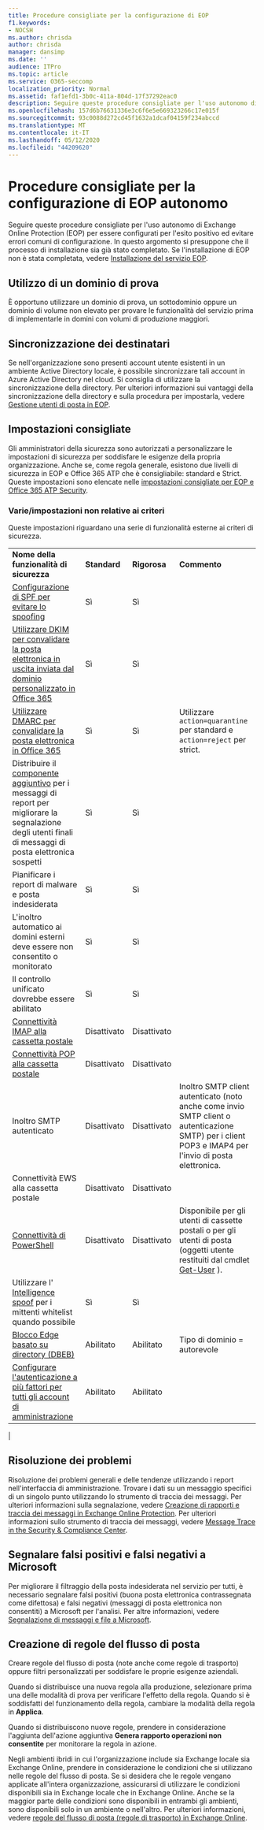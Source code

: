 ```yaml
---
title: Procedure consigliate per la configurazione di EOP
f1.keywords:
- NOCSH
ms.author: chrisda
author: chrisda
manager: dansimp
ms.date: ''
audience: ITPro
ms.topic: article
ms.service: O365-seccomp
localization_priority: Normal
ms.assetid: faf1efd1-3b0c-411a-804d-17f37292eac0
description: Seguire queste procedure consigliate per l'uso autonomo di Exchange Online Protection (EOP) per essere configurati per l'esito positivo ed evitare errori comuni di configurazione.
ms.openlocfilehash: 157d6b76631336e3c6f6e5e669323266c17e015f
ms.sourcegitcommit: 93c0088d272cd45f1632a1dcaf04159f234abccd
ms.translationtype: MT
ms.contentlocale: it-IT
ms.lasthandoff: 05/12/2020
ms.locfileid: "44209620"
---
```

# <a name="best-practices-for-configuring-standalone-eop"></a>Procedure consigliate per la configurazione di EOP autonomo

Seguire queste procedure consigliate per l'uso autonomo di Exchange Online Protection (EOP) per essere configurati per l'esito positivo ed evitare errori comuni di configurazione. In questo argomento si presuppone che il processo di installazione sia già stato completato. Se l'installazione di EOP non è stata completata, vedere [Installazione del servizio EOP](set-up-your-eop-service.md).

## <a name="use-a-test-domain"></a>Utilizzo di un dominio di prova

È opportuno utilizzare un dominio di prova, un sottodominio oppure un dominio di volume non elevato per provare le funzionalità del servizio prima di implementarle in domini con volumi di produzione maggiori.

## <a name="synchronize-recipients"></a>Sincronizzazione dei destinatari

Se nell'organizzazione sono presenti account utente esistenti in un ambiente Active Directory locale, è possibile sincronizzare tali account in Azure Active Directory nel cloud. Si consiglia di utilizzare la sincronizzazione della directory. Per ulteriori informazioni sui vantaggi della sincronizzazione della directory e sulla procedura per impostarla, vedere [Gestione utenti di posta in EOP](manage-mail-users-in-eop.md).

## <a name="recommended-settings"></a>Impostazioni consigliate

Gli amministratori della sicurezza sono autorizzati a personalizzare le impostazioni di sicurezza per soddisfare le esigenze della propria organizzazione. Anche se, come regola generale, esistono due livelli di sicurezza in EOP e Office 365 ATP che è consigliabile: standard e Strict. Queste impostazioni sono elencate nelle [impostazioni consigliate per EOP e Office 365 ATP Security](recommended-settings-for-eop-and-office365-atp.md).

### <a name="miscellaneousnon-policy-settings"></a>Varie/impostazioni non relative ai criteri

Queste impostazioni riguardano una serie di funzionalità esterne ai criteri di sicurezza.

|||||
|---|---|---|---|
|**Nome della funzionalità di sicurezza**|**Standard**|**Rigorosa**|**Commento**|
|[Configurazione di SPF per evitare lo spoofing](set-up-spf-in-office-365-to-help-prevent-spoofing.md)|Sì|Sì||
|[Utilizzare DKIM per convalidare la posta elettronica in uscita inviata dal dominio personalizzato in Office 365](use-dkim-to-validate-outbound-email.md)|Sì|Sì||
|[Utilizzare DMARC per convalidare la posta elettronica in Office 365](use-dmarc-to-validate-email.md)|Sì|Sì|Utilizzare `action=quarantine` per standard e `action=reject` per strict.|
|Distribuire il [componente aggiuntivo](enable-the-report-message-add-in.md) per i messaggi di report per migliorare la segnalazione degli utenti finali di messaggi di posta elettronica sospetti|Sì|Sì||
|Pianificare i report di malware e posta indesiderata|Sì|Sì||
|L'inoltro automatico ai domini esterni deve essere non consentito o monitorato|Sì|Sì||
|Il controllo unificato dovrebbe essere abilitato|Sì|Sì||
|[Connettività IMAP alla cassetta postale](https://docs.microsoft.com/Exchange/clients-and-mobile-in-exchange-online/pop3-and-imap4/enable-or-disable-pop3-or-imap4-access)|Disattivato|Disattivato||
|[Connettività POP alla cassetta postale](https://docs.microsoft.com/Exchange/clients-and-mobile-in-exchange-online/pop3-and-imap4/enable-or-disable-pop3-or-imap4-access)|Disattivato|Disattivato||
|Inoltro SMTP autenticato|Disattivato|Disattivato|Inoltro SMTP client autenticato (noto anche come invio SMTP client o autenticazione SMTP) per i client POP3 e IMAP4 per l'invio di posta elettronica.|
|Connettività EWS alla cassetta postale|Disattivato|Disattivato||
|[Connettività di PowerShell](https://docs.microsoft.com/powershell/exchange/exchange-online/disable-access-to-exchange-online-powershell)|Disattivato|Disattivato|Disponibile per gli utenti di cassette postali o per gli utenti di posta (oggetti utente restituiti dal cmdlet [Get-User](https://docs.microsoft.com/powershell/module/exchange/users-and-groups/get-user) ).|
|Utilizzare l' [Intelligence spoof](learn-about-spoof-intelligence.md) per i mittenti whitelist quando possibile|Sì|Sì||
|[Blocco Edge basato su directory (DBEB)](https://docs.microsoft.com/Exchange/mail-flow-best-practices/use-directory-based-edge-blocking)|Abilitato|Abilitato|Tipo di dominio = autorevole|
|[Configurare l'autenticazione a più fattori per tutti gli account di amministrazione](https://docs.microsoft.com/office365/admin/security-and-compliance/set-up-multi-factor-authentication)|Abilitato|Abilitato||
|

## <a name="troubleshooting"></a>Risoluzione dei problemi

Risoluzione dei problemi generali e delle tendenze utilizzando i report nell'interfaccia di amministrazione. Trovare i dati su un messaggio specifici di un singolo punto utilizzando lo strumento di traccia dei messaggi. Per ulteriori informazioni sulla segnalazione, vedere [Creazione di rapporti e traccia dei messaggi in Exchange Online Protection](reporting-and-message-trace-in-exchange-online-protection.md). Per ulteriori informazioni sullo strumento di traccia dei messaggi, vedere [Message Trace in the Security & Compliance Center](message-trace-scc.md).

## <a name="report-false-positives-and-false-negatives-to-microsoft"></a>Segnalare falsi positivi e falsi negativi a Microsoft

Per migliorare il filtraggio della posta indesiderata nel servizio per tutti, è necessario segnalare falsi positivi (buona posta elettronica contrassegnata come difettosa) e falsi negativi (messaggi di posta elettronica non consentiti) a Microsoft per l'analisi. Per altre informazioni, vedere [Segnalazione di messaggi e file a Microsoft](report-junk-email-messages-to-microsoft.md).

## <a name="create-mail-flow-rules"></a>Creazione di regole del flusso di posta

Creare regole del flusso di posta (note anche come regole di trasporto) oppure filtri personalizzati per soddisfare le proprie esigenze aziendali.

Quando si distribuisce una nuova regola alla produzione, selezionare prima una delle modalità di prova per verificare l'effetto della regola. Quando si è soddisfatti del funzionamento della regola, cambiare la modalità della regola in **Applica**.

Quando si distribuiscono nuove regole, prendere in considerazione l'aggiunta dell'azione aggiuntiva **Genera rapporto operazioni non consentite** per monitorare la regola in azione.

Negli ambienti ibridi in cui l'organizzazione include sia Exchange locale sia Exchange Online, prendere in considerazione le condizioni che si utilizzano nelle regole del flusso di posta. Se si desidera che le regole vengano applicate all'intera organizzazione, assicurarsi di utilizzare le condizioni disponibili sia in Exchange locale che in Exchange Online. Anche se la maggior parte delle condizioni sono disponibili in entrambi gli ambienti, sono disponibili solo in un ambiente o nell'altro. Per ulteriori informazioni, vedere [regole del flusso di posta (regole di trasporto) in Exchange Online](https://docs.microsoft.com/exchange/security-and-compliance/mail-flow-rules/mail-flow-rules).
